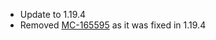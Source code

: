 - Update to 1.19.4
- Removed [MC-165595](https://bugs.mojang.com/browse/MC-165595) as it was fixed in 1.19.4
